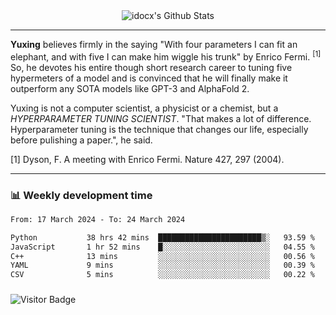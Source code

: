 <div align="center">
    <img align="center" src="https://github-readme-stats.vercel.app/api?username=idocx&show_icons=true&count_private=true&hide_border=true" alt="idocx's Github Stats"></img>
</div>

---

**Yuxing** believes firmly in the saying "With four parameters I can fit an elephant, and with five I can make him wiggle his trunk" by Enrico Fermi. <sup>[1]</sup> So, he devotes his entire though short research career to tuning five hypermeters of a model and is convinced that he will finally make it outperform any SOTA models like GPT-3 and AlphaFold 2.

Yuxing is not a computer scientist, a physicist or a chemist, but a *HYPERPARAMETER TUNING SCIENTIST*. "That makes a lot of difference. Hyperparameter tuning is the technique that changes our life, especially before pulishing a paper.", he said.

[1] Dyson, F. A meeting with Enrico Fermi. Nature 427, 297 (2004).


---

### 📊 Weekly development time
<!--START_SECTION:waka-->

```txt
From: 17 March 2024 - To: 24 March 2024

Python           38 hrs 42 mins  ███████████████████████▒░   93.59 %
JavaScript       1 hr 52 mins    █░░░░░░░░░░░░░░░░░░░░░░░░   04.55 %
C++              13 mins         ░░░░░░░░░░░░░░░░░░░░░░░░░   00.56 %
YAML             9 mins          ░░░░░░░░░░░░░░░░░░░░░░░░░   00.39 %
CSV              5 mins          ░░░░░░░░░░░░░░░░░░░░░░░░░   00.22 %
```

<!--END_SECTION:waka-->

### 

![Visitor Badge](https://visitor-badge.laobi.icu/badge?page_id=idocx.idocx)